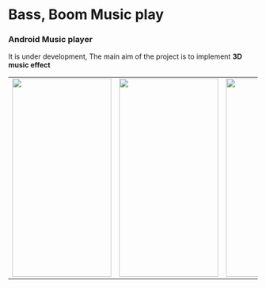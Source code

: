 # Bass, Boom Music play

### Android Music player
It is under development, The main aim of the  project is to implement **3D music effect**

<table>
<tr>
<td><img width="200" height="400" src="https://github.com/skyways/Bass-Boom-Player/blob/master/art/1.jpeg"/>
</td>
  <td><img width="200" height="400" src="https://github.com/skyways/Bass-Boom-Player/blob/master/art/2.jpeg"/>
</td>
  <td>
      <img width="200" height="400" src="https://github.com/skyways/Bass-Boom-Player/blob/master/art/3.jpeg"/>
</td>
</tr>
  
 
</table>

